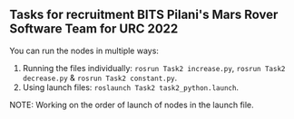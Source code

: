 ## Tasks for recruitment BITS Pilani's Mars Rover Software Team for URC 2022

You can run the nodes in multiple ways:

1. Running the files individually: `rosrun Task2 increase.py`, `rosrun Task2 decrease.py` & `rosrun Task2 constant.py`.
2. Using launch files: `roslaunch Task2 task2_python.launch`.

NOTE: Working on the order of launch of nodes in the launch file.
